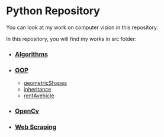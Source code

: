 # Python Repository

You can look at my work on computer vision in this repository.

In this repository, you will find my works in src folder:

* ### [Algorithms](https://github.com/ugurcankok/Python/tree/master/src/Algorithms)
 
* ### [OOP](https://github.com/ugurcankok/Python/tree/master/src/OOP)
  * [geometricShapes](https://github.com/ugurcankok/Machine_Learning/tree/master/src/1.%20Regression/1.%20Simple%20Linear%20Regression)
  * [inheritance](https://github.com/ugurcankok/Python/tree/master/src/OOP/inheritance)
  * [rentAvehicle](https://github.com/ugurcankok/Python/tree/master/src/OOP/rentAvehicle)

* ### [OpenCv](https://github.com/ugurcankok/Computer_Vision/tree/master/src/CNN)

* ### [Web Scraping](https://github.com/ugurcankok/Python/tree/master/src/Web%20Scraping)
